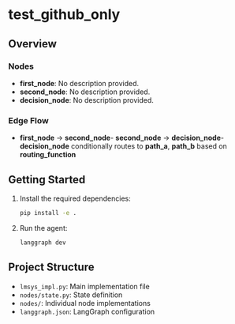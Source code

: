 # test_github_only



## Overview


### Nodes

- **first_node**: No description provided.
- **second_node**: No description provided.
- **decision_node**: No description provided.

### Edge Flow

- **first_node** → **second_node**- **second_node** → **decision_node**- **decision_node** conditionally routes to **path_a**, **path_b** based on **routing_function**
## Getting Started

1. Install the required dependencies:
   ```bash
   pip install -e .
   ```

2. Run the agent:
   ```bash
   langgraph dev
   ```

## Project Structure

- `lmsys_impl.py`: Main implementation file
- `nodes/state.py`: State definition
- `nodes/`: Individual node implementations
- `langgraph.json`: LangGraph configuration